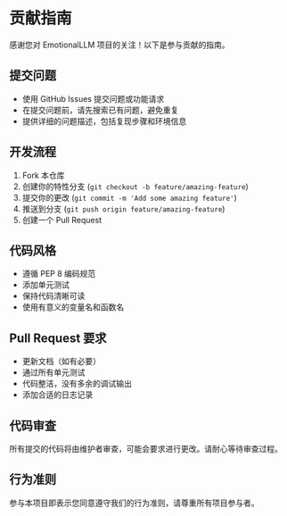 # 贡献指南

感谢您对 EmotionalLLM 项目的关注！以下是参与贡献的指南。

## 提交问题

- 使用 GitHub Issues 提交问题或功能请求
- 在提交问题前，请先搜索已有问题，避免重复
- 提供详细的问题描述，包括复现步骤和环境信息

## 开发流程

1. Fork 本仓库
2. 创建你的特性分支 (`git checkout -b feature/amazing-feature`)
3. 提交你的更改 (`git commit -m 'Add some amazing feature'`)
4. 推送到分支 (`git push origin feature/amazing-feature`)
5. 创建一个 Pull Request

## 代码风格

- 遵循 PEP 8 编码规范
- 添加单元测试
- 保持代码清晰可读
- 使用有意义的变量名和函数名

## Pull Request 要求

- 更新文档（如有必要）
- 通过所有单元测试
- 代码整洁，没有多余的调试输出
- 添加合适的日志记录

## 代码审查

所有提交的代码将由维护者审查，可能会要求进行更改。请耐心等待审查过程。

## 行为准则

参与本项目即表示您同意遵守我们的行为准则，请尊重所有项目参与者。 